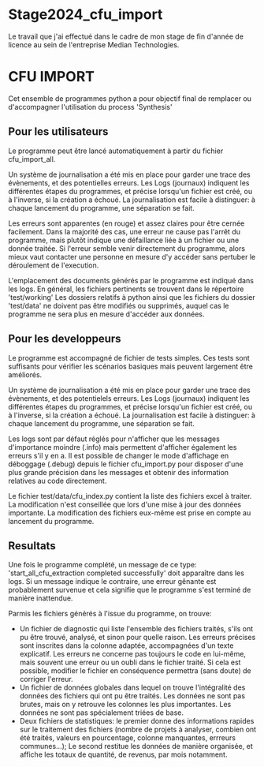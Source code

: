 # Stage2024_cfu_import
Le travail que j'ai effectué dans le cadre de mon stage de fin d'année de licence au sein de l'entreprise Median Technologies.

# CFU IMPORT

Cet ensemble de programmes python a pour objectif final de remplacer ou d'accompagner l'utilisation du process 'Synthesis'

## Pour les utilisateurs
Le programme peut être lancé automatiquement à partir du fichier cfu_import_all. 

Un système de journalisation a été mis en place pour garder une trace des évènements, et des potentielles erreurs.
Les Logs (journaux) indiquent les différentes étapes du programmes, et précise lorsqu'un fichier est créé, ou à l'inverse, si la création a échoué.
La journalisation est facile à distinguer: à chaque lancement du programme, une séparation se fait.

Les erreurs sont apparentes (en rouge) et assez claires pour être cernée facilement. 
Dans la majorité des cas, une erreur ne cause pas l'arrêt du programme, mais plutôt indique une défaillance liée à un fichier ou une donnée traitée.
Si l'erreur semble venir directement du programme, alors mieux vaut contacter une personne en mesure d'y accéder sans pertuber le déroulement de l'execution.

L'emplacement des documents générés par le programme est indiqué dans les logs. En général, les fichiers pertinents se trouvent dans le répertoire 'test/working'
Les dossiers relatifs à python ainsi que les fichiers du dossier 'test/data' ne doivent pas être modifiés ou supprimés, auquel cas le programme ne sera plus en mesure d'accéder aux données.

## Pour les developpeurs
Le programme est accompagné de fichier de tests simples. Ces tests sont suffisants pour vérifier les scénarios basiques mais peuvent largement être améliorés.

Un système de journalisation a été mis en place pour garder une trace des évènements, et des potentielels erreurs.
Les Logs (journaux) indiquent les différentes étapes du programmes, et précise lorsqu'un fichier est créé, ou à l'inverse, si la création a échoué.
La journalisation est facile à distinguer: à chaque lancement du programme, une séparation se fait.

Les logs sont par défaut réglés pour n'afficher que les messages d'importance moindre (.info) mais permettent d'afficher également les erreurs s'il y en a.
Il est possible de changer le mode d'affichage en déboggage (.debug) depuis le fichier cfu_import.py pour disposer d'une plus grande précision dans les messages
et obtenir des information relatives au code directement.

Le fichier test/data/cfu_index.py contient la liste des fichiers excel à traiter. La modification n'est conseillée que lors d'une mise à jour des données importante.
La modification des fichiers eux-même est prise en compte au lancement du programme. 

## Resultats

Une fois le programme complété, un message de ce type: 'start_all_cfu_extraction completed successfully' doit apparaître dans les logs.
Si un message indique le contraire, une erreur gênante est probablement survenue et cela signifie que le programme s'est terminé de manière inattendue.


Parmis les fichiers générés à l'issue du programme, on trouve:
- Un fichier de diagnostic qui liste l'ensemble des fichiers traités, s'ils ont pu être trouvé, analysé, et sinon pour quelle raison. Les erreurs précises sont inscrites dans la colonne adaptée, accompagnées d'un texte explicatif. Les erreurs ne concerne pas toujours le code en lui-même, mais souvent une erreur ou un oubli dans le fichier traité. Si cela est possible, modifier le fichier en conséquence permettra (sans doute) de corriger l'erreur.
- Un fichier de données globales dans lequel on trouve l'intégralité des données des fichiers qui ont pu être traités. Les données ne sont pas brutes, mais on y retrouve les colonnes les plus importantes. Les données ne sont pas spécialement triées de base.
- Deux fichiers de statistiques: le premier donne des informations rapides sur le traitement des fichiers (nombre de projets à analyser, combien ont été traités, valeurs en pourcentage, colonne manquantes, errreurs communes...); Le second restitue les données de manière organisée, et affiche les totaux de quantité, de revenus, par mois notamment. 
